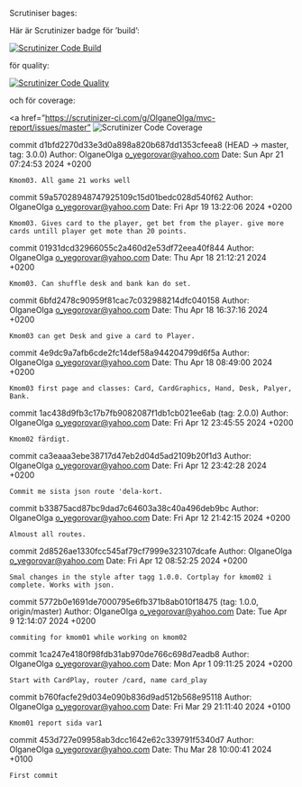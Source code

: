 Scrutiniser bages: 
<p>   
Här är Scrutinizer badge för ’build’:</p>
 <a href=”https://scrutinizer-ci.com/g/OlganeOlga/mvc-report/issues/master”</a>
    <img src=" https://scrutinizer-ci.com/g/OlganeOlga/mvc-report /badges/build-score.png?b=master" alt="Scrutinizer Code Build">
</a>
<p>för quality:</p>
<a href=”https://scrutinizer-ci.com/g/OlganeOlga/mvc-report/issues/master”</a>
    <img src=" https://scrutinizer-ci.com/g/OlganeOlga/mvc-report /badges/quality-score.png?b=master" alt="Scrutinizer Code Quality">
</a>
<p> och för coverage: </p>

<a href=”https://scrutinizer-ci.com/g/OlganeOlga/mvc-report/issues/master”</a>
    <img src=" https://scrutinizer-ci.com/g/OlganeOlga/mvc-report /badges/coverage-score.png?b=master" alt="Scrutinizer Code Coverage">
</a>



commit d1bfd2270d33e3d0a898a820b687dd1353cfeea8 (HEAD -> master, tag: 3.0.0)
Author: OlganeOlga <o_yegorovar@yahoo.com>
Date:   Sun Apr 21 07:24:53 2024 +0200

    Kmom03. All game 21 works well

commit 59a57028948747925109c15d01bedc028d540f62
Author: OlganeOlga <o_yegorovar@yahoo.com>
Date:   Fri Apr 19 13:22:06 2024 +0200

    Kmom03. Gives card to the player, get bet from the player. give more cards untill player get mote than 20 points.

commit 01931dcd32966055c2a460d2e53df72eea40f844
Author: OlganeOlga <o_yegorovar@yahoo.com>
Date:   Thu Apr 18 21:12:21 2024 +0200

    Kmom03. Can shuffle desk and bank kan do set.

commit 6bfd2478c90959f81cac7c032988214dfc040158
Author: OlganeOlga <o_yegorovar@yahoo.com>
Date:   Thu Apr 18 16:37:16 2024 +0200

    Kmom03 can get Desk and give a card to Player.

commit 4e9dc9a7afb6cde2fc14def58a944204799d6f5a
Author: OlganeOlga <o_yegorovar@yahoo.com>
Date:   Thu Apr 18 08:49:00 2024 +0200

    Kmom03 first page and classes: Card, CardGraphics, Hand, Desk, Palyer, Bank.

commit 1ac438d9fb3c17b7fb9082087f1db1cb021ee6ab (tag: 2.0.0)
Author: OlganeOlga <o_yegorovar@yahoo.com>
Date:   Fri Apr 12 23:45:55 2024 +0200

    Kmom02 färdigt.

commit ca3eaaa3ebe38717d47eb2d04d5ad2109b20f1d3
Author: OlganeOlga <o_yegorovar@yahoo.com>
Date:   Fri Apr 12 23:42:28 2024 +0200

    Commit me sista json route 'dela-kort.

commit b33875acd87bc9dad7c64603a38c40a496deb9bc
Author: OlganeOlga <o_yegorovar@yahoo.com>
Date:   Fri Apr 12 21:42:15 2024 +0200

    Almoust all routes.

commit 2d8526ae1330fcc545af79cf7999e323107dcafe
Author: OlganeOlga <o_yegorovar@yahoo.com>
Date:   Fri Apr 12 08:52:25 2024 +0200

    Smal changes in the style after tagg 1.0.0. Cortplay for kmom02 i complete. Works with json.

commit 5772b0e1691de7000795e6fb371b8ab010f18475 (tag: 1.0.0, origin/master)
Author: OlganeOlga <o_yegorovar@yahoo.com>
Date:   Tue Apr 9 12:14:07 2024 +0200

    commiting for kmom01 while working on kmom02

commit 1ca247e4180f98fdb31ab970de766c698d7eadb8
Author: OlganeOlga <o_yegorovar@yahoo.com>
Date:   Mon Apr 1 09:11:25 2024 +0200

    Start with CardPlay, router /card, name card_play

commit b760facfe29d034e090b836d9ad512b568e95118
Author: OlganeOlga <o_yegorovar@yahoo.com>
Date:   Fri Mar 29 21:11:40 2024 +0100

    Kmom01 report sida var1

commit 453d727e09958ab3dcc1642e62c339791f5340d7
Author: OlganeOlga <o_yegorovar@yahoo.com>
Date:   Thu Mar 28 10:00:41 2024 +0100

    First commit
